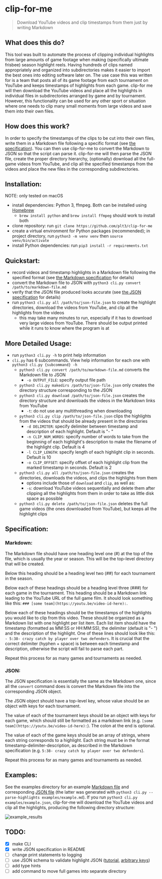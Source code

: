 # clip-for-me

> Download YouTube videos and clip timestamps from them just by writing Markdown

## What does this do?

This tool was built to automate the process of clipping individual highlights from large amounts of game footage when making (specifically ultimate frisbee) season highlight reels. Having hundreds of clips named appropriately and organized into subdirectories makes it easier to import the best ones into editing software later on. The use case this was written for is a team that posts all of its game footage from each tournament on YouTube and keeps timestamps of highlights from each game. clip-for me will then download the YouTube videos and place all the highlights in individual files in subdirectories arranged by game and by tournament. However, this functionality can be used for any other sport or situation where one needs to clip many small moments from large videos and save them into their own files.

## How does this work?

In order to specify the timestamps of the clips to be cut into their own files, write them in a Markdown file following a specific format (see [the specification](#specification)). You can then use clip-for-me to convert the Markdown to JSON so that the script can parse it. clip-for-me will then parse the JSON file, create the proper directory hierarchy, (optionally) download all the full-game videos from YouTube, and clip all the specified timestamps from the videos and place the new files in the corresponding subdirectories.

## Installation:

NOTE: only tested on macOS

- install dependencies: Python 3, ffmpeg. Both can be installed using [Homebrew](https://brew.sh/)
  - `brew install python` and `brew install ffmpeg` should work to install both
- clone repository: run `git clone https://github.com/plt3/clip-for-me`
- create a virtual environment for Python packages (recommended); in project directory, run `python3 -m venv venv` then `source venv/bin/activate`
- install Python dependencies: run `pip3 install -r requirements.txt`

## Quickstart:

- record videos and timestamp highlights in a Markdown file following the specified format (see [the Markdown specification](#markdown) for details)
- convert the Markdown file to JSON with `python3 cli.py convert /path/to/markdown-file.md`
- verify that the JSON file produced looks accurate (see [the JSON specification](#json) for details)
- run `python3 cli.py all /path/to/json-file.json` to create the highlight directories, download the videos from YouTube, and clip all the highlights from the videos
  - this may take many minutes to run, especially if it has to download very large videos from YouTube. There should be output printed while it runs to know where the program is at

## More Detailed Usage:

- run `python3 cli.py -h` to print help information
- `cli.py` has 6 subcommands. View help information for each one with `python3 cli.py {subcommand} -h`
  - `python3 cli.py convert /path/to/markdown-file.md` converts the Markdown file to JSON
    - `-o OUTPUT_FILE`: specify output file path
  - `python3 cli.py makedirs /path/to/json-file.json` only creates the directory structure corresponding to the JSON
  - `python3 cli.py download /path/to/json-file.json` creates the directory structure and downloads the videos in the Markdown links from YouTube
    - `-t`: do not use any multithreading when downloading
  - `python3 cli.py clip /path/to/json-file.json` clips the highlights from the videos that should be already present in the directories
    - `-d DELIMITER`: specify delimiter between timestamp and description of each highlight. Default is "- "
    - `-n CLIP_NUM_WORDS`: specify number of words to take from the beginning of each highlight's description to make the filename of the highlight clip. Default is 4
    - `-l CLIP_LENGTH`: specify length of each highlight clip in seconds. Default is 10
    - `-o CLIP_OFFSET`: specify offset of each highlight clip from the marked timestamp in seconds. Default is 2
  - `python3 cli.py all /path/to/json-file.json` creates the directories, downloads the videos, and clips the highlights from them
    - options include those of `download` and `clip`, as well as:
    - `-s`: download YouTube videos sequentially and delete them after clipping all the highlights from them in order to take as little disk space as possible
  - `python3 cli.py delete /path/to/json-file.json` deletes the full game videos (the ones downloaded from YouTube), but keeps all the highlight clips

## Specification:

### Markdown:

The Markdown file should have one heading level one (#) at the top of the file, which is usually the year or season. This will be the top-level directory that will be created.

Below this heading should be a heading level two (##) for each tournament in the season.

Below each of these headings should be a heading level three (###) for each game in the tournament. This heading should be a Markdown link leading to the YouTube URL of the full game film. It should look something like this: `### [some team](https://youtu.be/video-id-here):`.

Below each of these headings should be the timestamps of the highlights you would like to clip from this video. These should be organized as a Markdown list with one highlight per list item. Each list item should have the timestamp (formatted as MM:SS or HH:MM:SS), the delimiter (default is "- ") and the description of the highlight. One of these lines should look like this: `- 5:38- crazy catch by player over two defenders`. It is crucial that the correct delimiter (hyphen + space) is between each timestamp and description, otherwise the script will fail to parse each part.

Repeat this process for as many games and tournaments as needed.

### JSON:

The JSON specification is essentially the same as the Markdown one, since all the `convert` command does is convert the Markdown file into the corresponding JSON object.

The JSON object should have a top-level key, whose value should be an object with keys for each tournament.

The value of each of the tournament keys should be an object with keys for each game, which should still be formatted as a markdown link (e.g. `[some team](https://youtu.be/video-id-here):`). The colon at the end is optional.

The value of each of the game keys should be an array of strings, where each string corresponds to a highlight. Each string must be in the format timestamp-delimiter-description, as described in the Markdown specification (e.g. `5:38- crazy catch by player over two defenders`).

Repeat this process for as many games and tournaments as needed.

## Examples:

See the examples directory for an example [Markdown file](examples/example.md) and corresponding [JSON file](examples/example.json) (the latter was generated with `python3 cli.py --parse-highlights examples/example.md`). If you run `python3 cli.py examples/example.json`, clip-for-me will download the YouTube videos and clip all the highlights, producing the following directory structure:

![example_results](https://github.com/plt3/clip-for-me/assets/65266160/0b3704bf-28ab-4682-804f-10725b59ac80)

## TODO:

- [x] make CLI
- [x] write JSON specification in README
- [ ] change print statements to logging
- [ ] use JSON schema to validate highlight JSON ([tutorial](https://json-schema.org/learn/getting-started-step-by-step.html), [arbitrary keys](https://stackoverflow.com/a/69811612/14146321))
- [ ] add type hints
- [ ] add command to move full games into separate directory
